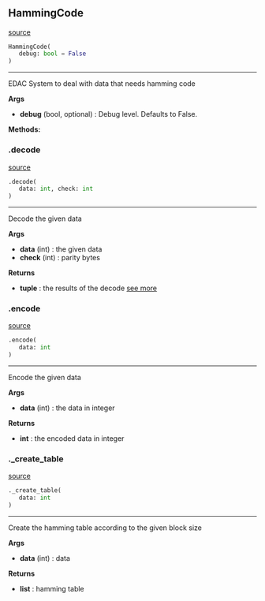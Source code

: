 #


## HammingCode
[source](https://github.com/N0Ball/EDAC/blob/main/modules/edac/methods/hammingcode.py/#L6)
```python 
HammingCode(
   debug: bool = False
)
```


---
EDAC System to deal with data that needs hamming code 


**Args**

* **debug** (bool, optional) : Debug level. Defaults to False.



**Methods:**


### .decode
[source](https://github.com/N0Ball/EDAC/blob/main/modules/edac/methods/hammingcode.py/#L55)
```python
.decode(
   data: int, check: int
)
```

---
Decode the given data


**Args**

* **data** (int) : the given data
* **check** (int) : parity bytes


**Returns**

* **tuple**  : the results of the decode [see more](../../schema#decode)


### .encode
[source](https://github.com/N0Ball/EDAC/blob/main/modules/edac/methods/hammingcode.py/#L21)
```python
.encode(
   data: int
)
```

---
Encode the given data


**Args**

* **data** (int) : the data in integer


**Returns**

* **int**  : the encoded data in integer


### ._create_table
[source](https://github.com/N0Ball/EDAC/blob/main/modules/edac/methods/hammingcode.py/#L123)
```python
._create_table(
   data: int
)
```

---
Create the hamming table according to the given block size


**Args**

* **data** (int) : data


**Returns**

* **list**  : hamming table

